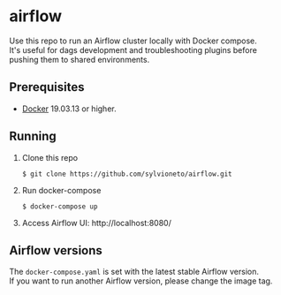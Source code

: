 # airflow
Use this repo to run an Airflow cluster locally with Docker compose.  
It's useful for dags development and troubleshooting plugins before pushing them to shared environments.

## Prerequisites
- [Docker](https://www.docker.com/products/docker-desktop) 19.03.13 or higher.

## Running
1. Clone this repo
   ```shell
   $ git clone https://github.com/sylvioneto/airflow.git
   ```
2. Run docker-compose
   ```shell
   $ docker-compose up
   ```
3. Access Airflow UI: http://localhost:8080/

## Airflow versions
The `docker-compose.yaml` is set with the latest stable Airflow version.  
If you want to run another Airflow version, please change the image tag.